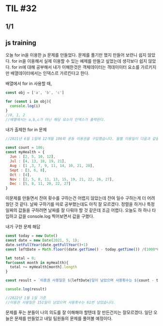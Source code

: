# TIL #32
## 1/1

## js training
오늘 for in을 이용한 js 문제를 만들었다. 문제를 풀기만 했지 만들어 보련니 쉽지 않았다. for in을 이용해서 실제 이용할 수 있는 예제를 만들고 싶었는데 생각보다 쉽지 않았다. for in에 대해 공부해서 내가 이해한것은 객체데이터는 객데이이터 요소를 가르키지만 배열데이터에서는 인덱스르 가르킨다고 한다. 

배열에서 for in 사용할 때,
```js
const obj = ['a', 'b', 'c']

for (const i in obj){
  console.log(i)
}
//0, 1, 2
//배열에서는 a,b,c가 아닌 해당 요소의 인덱스가 출력된다.
```

내가 출제한 for in 문제
```js
//2021년 6월 1일에 12개월 100회 운동 이용권을 구입했습니다. 월별 이용일이 다음과 같을때 잔여일수와 잔여횟수를 구해주세요
   
const count = 100;
const myHealth = {
  Jun : [2, 5, 10, 12],
  Jul : [4, 13, 18, 19, 21],
  Aug : [1 ,3, 7, 9, 11, 14, 10, 21, 28],
  Sept : [3, 6, 8],
  Oct : [4],
  Nov : [2, 5, 8, 11, 13, 15, 19, 21, 22, 26, 27],
  Dec : [5, 8, 11, 20, 22, 27]
}
```
이문제를 만들면서 잔여 횟수를 구하는건 어렵지 않았는데 잔여 일수 구하는게 더 어려웠던 것 같다. 날짜 구하기를 따로 공부했는데도 아직 잘 모르겠다. 정렬을 하거나 특정 일짜의 값들을 구하려면 날짜를 잘 다뤄야 할 것 같은데 조금 어렵다. 오늘도 하 하나 타입하고 값을 console.log 찍어보면서 값을 구했다. 

내가 구한 문제 해답
```js
const today = new Date()
const date = new Date(2021, 5, 1);
date.setFullYear(date.getFullYear()+1)
const leftDate = Math.floor((date.getTime() - today.getTime()) /(1000*60*60*24)) + 1

let total = 0;
for(const month in myHealth){
  total += myHealth[month].length
}

const result = `이용권 사용일은 ${leftDate}일이 남았으며 사용횟수는 ${count - total}번 남았습니다.`

console.log(result)

//2022년 1월 1일 기준
//이용권 사용일은 151일이 남았으며 사용횟수는 61번 남았습니다.
```

문제를 푸는 분들이 나의 의도를 잘 이해해야 할텐데 잘 만든건지는 잘모르겠다.
일단 오늘은 문제를 만들었고 내일 팀원들의 문제를 풀어볼 예정이다.  
